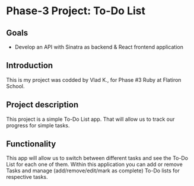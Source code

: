 # Phase-3 Project: To-Do List

## Goals

- Develop an API with Sinatra as backend & React frontend application

## Introduction

This is my project was codded by Vlad K., for Phase #3 Ruby at Flatiron School.

## Project description

This project is a simple To-Do List app. That will allow us to track our progress for simple tasks.

## Functionality

This app will allow us to switch between different tasks and see the To-Do List for each one of them. Within this application you can add or remove Tasks and manage (add/remove/edit/mark as complete) To-Do lists for respective tasks.
